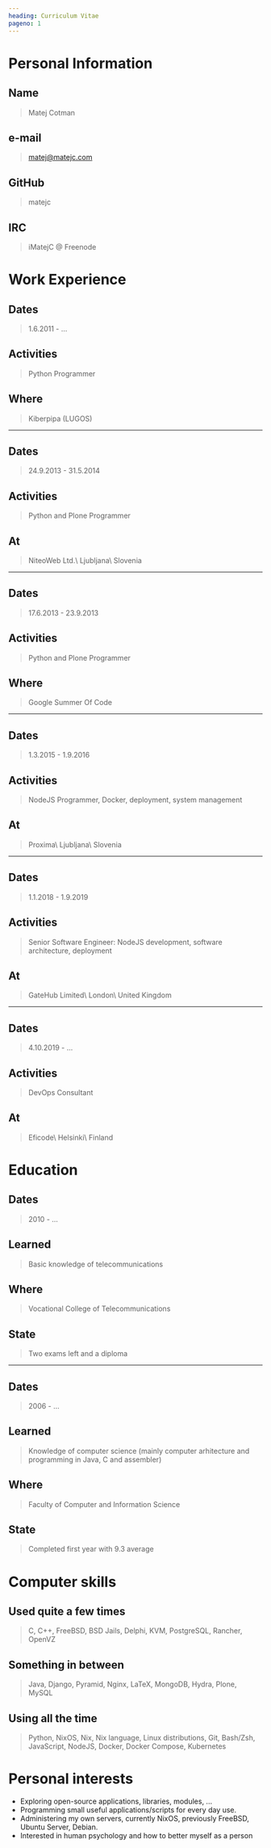 ```yaml
---
heading: Curriculum Vitae
pageno: 1
---
```


# Personal Information

## Name
> Matej Cotman

## e-mail
> matej@matejc.com

## GitHub
> matejc

## IRC
> iMatejC @ Freenode


# Work Experience

## Dates
> 1.6.2011 - ...

## Activities
> Python Programmer

## Where
> Kiberpipa (LUGOS)

---

## Dates
> 24.9.2013 - 31.5.2014

## Activities
> Python and Plone Programmer

## At
> NiteoWeb Ltd.\\
> Ljubljana\\
> Slovenia

---

## Dates
> 17.6.2013 - 23.9.2013

## Activities
> Python and Plone Programmer

## Where
> Google Summer Of Code

---

## Dates
> 1.3.2015 - 1.9.2016

## Activities
> NodeJS Programmer, Docker, deployment, system management

## At
> Proxima\\
> Ljubljana\\
> Slovenia

---

## Dates
> 1.1.2018 - 1.9.2019

## Activities
> Senior Software Engineer: NodeJS development, software architecture, deployment

## At
> GateHub Limited\\
> London\\
> United Kingdom

---

## Dates
> 4.10.2019 - ...

## Activities
> DevOps Consultant

## At
> Eficode\\
> Helsinki\\
> Finland


# Education

## Dates
> 2010 - ...

## Learned
> Basic knowledge of telecommunications

## Where
> Vocational College of Telecommunications

## State
> Two exams left and a diploma

---

## Dates
> 2006 - ...

## Learned
> Knowledge of computer science (mainly computer arhitecture and programming in
Java, C and assembler)

## Where
> Faculty of Computer and Information Science

## State
> Completed first year with 9.3 average

# Computer skills

## Used quite a few times
> C, C++, FreeBSD, BSD Jails, Delphi, KVM, PostgreSQL, Rancher, OpenVZ

## Something in between
> Java, Django, Pyramid, Nginx, LaTeX, MongoDB, Hydra, Plone, MySQL

## Using all the time
> Python, NixOS, Nix, Nix language,
Linux distributions, Git, Bash/Zsh, JavaScript, NodeJS,
Docker, Docker Compose, Kubernetes


# Personal interests
- Exploring open-source applications, libraries, modules, ...
- Programming small useful applications/scripts for every day use.
- Administering my own servers, currently NixOS, previously FreeBSD, Ubuntu Server, Debian.
- Interested in human psychology and how to better myself as a person
